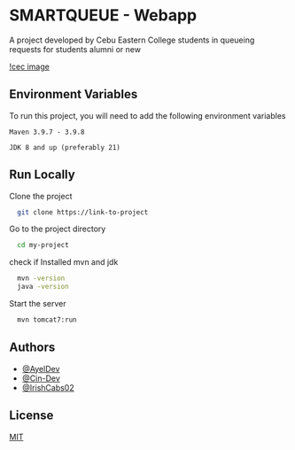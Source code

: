 
# SMARTQUEUE - Webapp 

A project developed by Cebu Eastern College students in queueing requests for students alumni or new

[!cec image](https://github.com/AyelDev/SmartQueue-Webapp/blob/main/smartqueueweb/src/main/webapp/images/frontpage.png?raw=true)

## Environment Variables

To run this project, you will need to add the following environment variables

`Maven 3.9.7 - 3.9.8`

`JDK 8 and up (preferably 21)`


## Run Locally

Clone the project

```bash
  git clone https://link-to-project
```

Go to the project directory

```bash
  cd my-project
```

check if Installed mvn and jdk

```bash
  mvn -version
  java -version
```

Start the server

```bash
  mvn tomcat7:run
```


## Authors

- [@AyelDev](https://github.com/AyelDev)
- [@Cin-Dev](https://github.com/Cin-Dev)
- [@IrishCabs02](https://github.com/IrishCabs02)

## License

[MIT](https://choosealicense.com/licenses/mit/)

